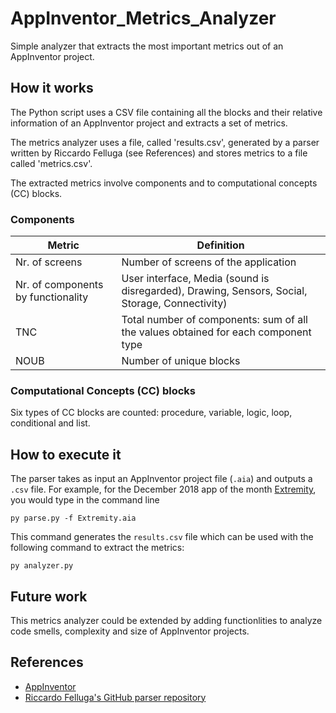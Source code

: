 # AppInventor_Metrics_Analyzer
Simple analyzer that extracts the most important metrics out of an AppInventor project.

## How it works

The Python script uses a CSV file containing all the blocks and their relative information of an AppInventor project and extracts a set of metrics. 

The metrics analyzer uses a file, called 'results.csv', generated by a parser written by Riccardo Felluga (see References) and stores metrics to a file called 'metrics.csv'. 

The extracted metrics involve components and to computational concepts (CC) blocks.

### Components 
 | Metric | Definition |
 | --- | --- |
 | Nr. of screens | Number of screens of the application |
 | Nr. of components by functionality | User interface, Media (sound is disregarded), Drawing, Sensors, Social, Storage, Connectivity) |
 | TNC | Total number of components: sum of all the values obtained for each component type  |
 | NOUB | Number of unique blocks |

### Computational Concepts (CC) blocks 
Six types of CC blocks are counted: procedure, variable, logic, loop, conditional and list.

## How to execute it 

The parser takes as input an AppInventor project file (`.aia`) and outputs a `.csv` file. 
For example, for the December 2018 app of the month [Extremity](http://ai2.appinventor.mit.edu/?galleryId=5606663420772352), you would type in the command line 
 
```
py parse.py -f Extremity.aia 
```

This command generates the `results.csv` file which can be used with the following command to extract the metrics: 

```
py analyzer.py 
```

## Future work 
This metrics analyzer could be extended by adding functionlities to analyze code smells, complexity and size of AppInventor projects. 

## References 
* [AppInventor](http://appinventor.mit.edu/explore/)
* [Riccardo Felluga's GitHub parser repository](https://github.com/riccardofelluga/AppInventor_Parser)
